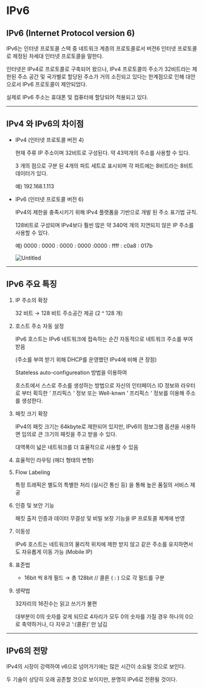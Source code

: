 # IPv6

## IPv6 (Internet Protocol version 6)

IPv6는 인터넷 프로토콜 스택 중 네트워크 계층의 프로토콜로서 버전6 인터넷 프로토콜로 제정된 차세대 인터넷 프로토콜을 말한다.

인터넷은 IPv4로 프로토콜로 구축되어 왔으나, IPv4 프로토콜의 주소가 32비트라는 제한된 주소 공간 및 국가별로 할당된 주소가 거의 소진되고 있다는 한계점으로 인해 대안으로서 IPv6 프로토콜이 제안되었다. 

실제로 IPv6 주소는 휴대폰 및 컴퓨터에 할당되어 적용되고 있다.

---

## IPv4 와 IPv6의 차이점

- IPv4 (인터넷 프로토콜 버전 4)
    
    현재 주류 IP 주소이며 32비트로 구성된다. 약 43억개의 주소를 사용할 수 있다. 
    
    3 개의 점으로 구분 된 4개의 파트 세트로 표시되며 각 파트에는 8비트라는 8비트 데이터가 있다.
    
    예) 192.168.1.113
    
- IPv6 (인터넷 프로토콜 버전 6)
    
    IPv4의 제한을 충족시키기 위해 IPv4 플랫폼을 기반으로 개발 된 주소 표기법 규칙.
    
    128비트로 구성되며 IPv4보다 훨씬 많은 약 340억 개의 지연되지 않은 IP 주소를 사용할 수 있다.
    
    예) 0000 : 0000 : 0000 : 0000 :0000 : ffff : c0a8 : 017b
    
    ![Untitled](IPv6%2019fe743a682f4f6a85a3e16e3ecf6354/Untitled.png)
    

---

## IPv6 주요 특징

1. IP 주소의 확장
    
    32 비트 → 128 비트 주소공간 제공 (2 ^ 128 개)
    

1. 호스트 주소 자동 설정
    
    IPv6 호스트는 IPv6 네트워크에 접속하는 순간 자동적으로 네트워크 주소를 부여 받음
    
    (주소를 부여 받기 위해 DHCP를 운영했던 IPv4에 비해 큰 장점)
    
    Stateless auto-configureation 방법을 이용하여
    
    호스트에서 스스로 주소를 생성하는 방법으로 자신의 인터페이스 ID 정보와 라우터로 부터 획득한 ‘ 프리픽스 ‘ 정보 또는 Well-knwn ‘ 프리픽스 ‘ 정보를 이용해 주소를 생성한다.
    

1. 패킷 크기 확장
    
    IPv4의 패킷 크기는 64kbyte로 제한되어 있지만, IPv6의 점보그램 옵션을 사용하면 임의로 큰 크기의 패킷을 주고 받을 수 있다.
    
    대역폭이 넓은 네트워크를 더 효율적으로 사용할 수 있음
    
2. 효율적인 라우팅 (헤더 형태의 변형)

1. Flow Labeling
    
    특정 트래픽은 별도의 특별한 처리 (실시간 통신 등) 을 통해 높은 품질의 서비스 제공
    

1. 인증 및 보안 기능
    
    패킷 출저 인증과 데이터 무결성 및 비밀 보장 기능을 IP 프로토콜 체계에 반영
    
2. 이동성
    
    IPv6 호스트는 네트워크의 물리적 위치에 제한 받지 않고 같은 주소를 유지하면서도 자유롭게 이동 가능 (Mobile IP)
    
3. 표준법
    - 16bit 씩 8개 필드 → 총 128bit // 콜론 ( : ) 으로 각 필드를 구분

1. 생략법
    
    32자리의 16진수는 읽고 쓰기가 불편
    
    대부분이 0의 숫자를 갖게 되므로 4자리가 모두 0의 숫자를 가질 경우 하나의 0으로 축약하거나, 다 지우고 ‘:(콜론)’ 만 남김
    

---

## IPv6의 전망

IPv4의 시장이 강력하여 v6으로 넘어가기에는 많은 시간이 소요될 것으로 보인다.

두 기술이 상당히 오래 공존할 것으로 보이지만, 분명히 IPv6로 전환될 것이다.